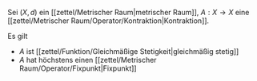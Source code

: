 Sei $(X, d)$ ein [[zettel/Metrischer Raum|metrischer Raum]], $A : X \to X$ eine [[zettel/Metrischer Raum/Operator/Kontraktion|Kontraktion]].

Es gilt
- $A$ ist [[zettel/Funktion/Gleichmäßige Stetigkeit|gleichmäßig stetig]]
- $A$ hat höchstens einen [[zettel/Metrischer Raum/Operator/Fixpunkt|Fixpunkt]]